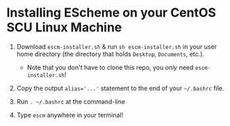 # Installing EScheme on your CentOS SCU Linux Machine

1. Download `escm-installer.sh` & run `sh escm-installer.sh` in your user home directory (the directory that holds `Desktop`, `Documents`, etc.). 
   * Note that you don't have to clone this repo, you _only_ need `escm-installer.sh`!

2. Copy the output `alias='...'` statement to the end of your `~/.bashrc` file.

3. Run `. ~/.bashrc` at the command-line

4. Type `escm` anywhere in your terminal!